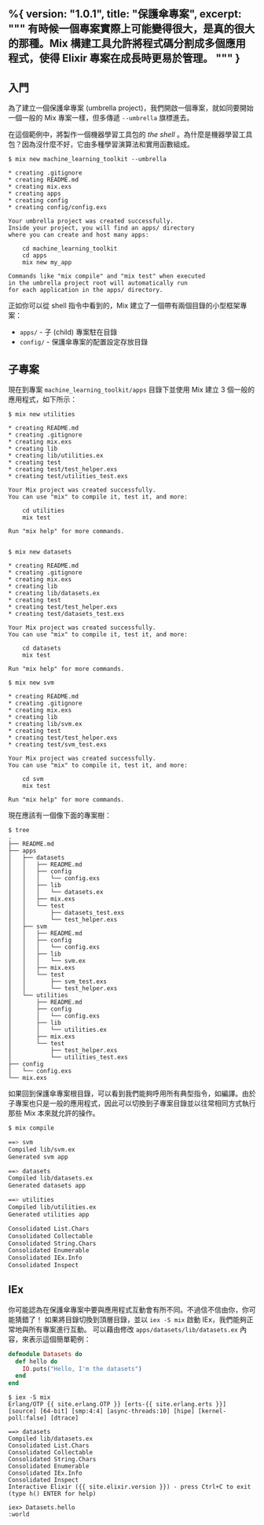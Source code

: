 %{
  version: "1.0.1",
  title: "保護傘專案",
  excerpt: """
  有時候一個專案實際上可能變得很大，是真的很大的那種。Mix 構建工具允許將程式碼分割成多個應用程式，使得 Elixir 專案在成長時更易於管理。
  """
}
---

## 入門

為了建立一個保護傘專案 (umbrella project)，我們開啟一個專案，就如同要開始一個一般的 Mix 專案一樣，但多傳遞 `--umbrella` 旗標進去。

在這個範例中，將製作一個機器學習工具包的 *the shell* 。為什麼是機器學習工具包？因為沒什麼不好，它由多種學習演算法和實用函數組成。

```shell
$ mix new machine_learning_toolkit --umbrella

* creating .gitignore
* creating README.md
* creating mix.exs
* creating apps
* creating config
* creating config/config.exs

Your umbrella project was created successfully.
Inside your project, you will find an apps/ directory
where you can create and host many apps:

    cd machine_learning_toolkit
    cd apps
    mix new my_app

Commands like "mix compile" and "mix test" when executed
in the umbrella project root will automatically run
for each application in the apps/ directory.
```

正如你可以從 shell 指令中看到的，Mix 建立了一個帶有兩個目錄的小型框架專案：

  - `apps/` - 子 (child) 專案駐在目錄
  - `config/` - 保護傘專案的配置設定存放目錄


## 子專案

現在到專案 `machine_learning_toolkit/apps` 目錄下並使用 Mix 建立 3 個一般的應用程式，如下所示：

```shell
$ mix new utilities

* creating README.md
* creating .gitignore
* creating mix.exs
* creating lib
* creating lib/utilities.ex
* creating test
* creating test/test_helper.exs
* creating test/utilities_test.exs

Your Mix project was created successfully.
You can use "mix" to compile it, test it, and more:

    cd utilities
    mix test

Run "mix help" for more commands.


$ mix new datasets

* creating README.md
* creating .gitignore
* creating mix.exs
* creating lib
* creating lib/datasets.ex
* creating test
* creating test/test_helper.exs
* creating test/datasets_test.exs

Your Mix project was created successfully.
You can use "mix" to compile it, test it, and more:

    cd datasets
    mix test

Run "mix help" for more commands.

$ mix new svm

* creating README.md
* creating .gitignore
* creating mix.exs
* creating lib
* creating lib/svm.ex
* creating test
* creating test/test_helper.exs
* creating test/svm_test.exs

Your Mix project was created successfully.
You can use "mix" to compile it, test it, and more:

    cd svm
    mix test

Run "mix help" for more commands.
```

現在應該有一個像下面的專案樹：

```shell
$ tree
.
├── README.md
├── apps
│   ├── datasets
│   │   ├── README.md
│   │   ├── config
│   │   │   └── config.exs
│   │   ├── lib
│   │   │   └── datasets.ex
│   │   ├── mix.exs
│   │   └── test
│   │       ├── datasets_test.exs
│   │       └── test_helper.exs
│   ├── svm
│   │   ├── README.md
│   │   ├── config
│   │   │   └── config.exs
│   │   ├── lib
│   │   │   └── svm.ex
│   │   ├── mix.exs
│   │   └── test
│   │       ├── svm_test.exs
│   │       └── test_helper.exs
│   └── utilities
│       ├── README.md
│       ├── config
│       │   └── config.exs
│       ├── lib
│       │   └── utilities.ex
│       ├── mix.exs
│       └── test
│           ├── test_helper.exs
│           └── utilities_test.exs
├── config
│   └── config.exs
└── mix.exs
```

如果回到保護傘專案根目錄，可以看到我們能夠呼用所有典型指令，如編譯。由於子專案也只是一般的應用程式，因此可以切換到子專案目錄並以往常相同方式執行那些 Mix 本來就允許的操作。

```bash
$ mix compile

==> svm
Compiled lib/svm.ex
Generated svm app

==> datasets
Compiled lib/datasets.ex
Generated datasets app

==> utilities
Compiled lib/utilities.ex
Generated utilities app

Consolidated List.Chars
Consolidated Collectable
Consolidated String.Chars
Consolidated Enumerable
Consolidated IEx.Info
Consolidated Inspect
```

## IEx

你可能認為在保護傘專案中要與應用程式互動會有所不同。不過信不信由你，你可能猜錯了！
如果將目錄切換到頂層目錄，並以 `iex -S mix` 啟動 IEx，我們能夠正常地與所有專案進行互動。
可以藉由修改 `apps/datasets/lib/datasets.ex` 內容，來表示這個簡單範例：

```elixir
defmodule Datasets do
  def hello do
    IO.puts("Hello, I'm the datasets")
  end
end
```

```shell
$ iex -S mix
Erlang/OTP {{ site.erlang.OTP }} [erts-{{ site.erlang.erts }}] [source] [64-bit] [smp:4:4] [async-threads:10] [hipe] [kernel-poll:false] [dtrace]

==> datasets
Compiled lib/datasets.ex
Consolidated List.Chars
Consolidated Collectable
Consolidated String.Chars
Consolidated Enumerable
Consolidated IEx.Info
Consolidated Inspect
Interactive Elixir ({{ site.elixir.version }}) - press Ctrl+C to exit (type h() ENTER for help)

iex> Datasets.hello
:world
```
